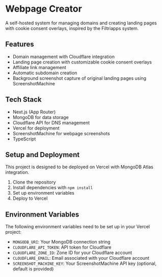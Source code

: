 # Webpage Creator

A self-hosted system for managing domains and creating landing pages with cookie consent overlays, inspired by the Filtriapps system.

## Features

- Domain management with Cloudflare integration
- Landing page creation with customizable cookie consent overlays
- Affiliate link management
- Automatic subdomain creation
- Background screenshot capture of original landing pages using ScreenshotMachine

## Tech Stack

- Next.js (App Router)
- MongoDB for data storage
- Cloudflare API for DNS management
- Vercel for deployment
- ScreenshotMachine for webpage screenshots
- TypeScript

## Setup and Deployment

This project is designed to be deployed on Vercel with MongoDB Atlas integration.

1. Clone the repository
2. Install dependencies with `npm install`
3. Set up environment variables
4. Deploy to Vercel

## Environment Variables

The following environment variables need to be set up in your Vercel project:

- `MONGODB_URI`: Your MongoDB connection string
- `CLOUDFLARE_API_TOKEN`: API token for Cloudflare
- `CLOUDFLARE_ZONE_ID`: Zone ID for your Cloudflare account
- `CLOUDFLARE_EMAIL`: Email associated with your Cloudflare account
- `SCREENSHOT_MACHINE_KEY`: Your ScreenshotMachine API key (optional, default is provided) 